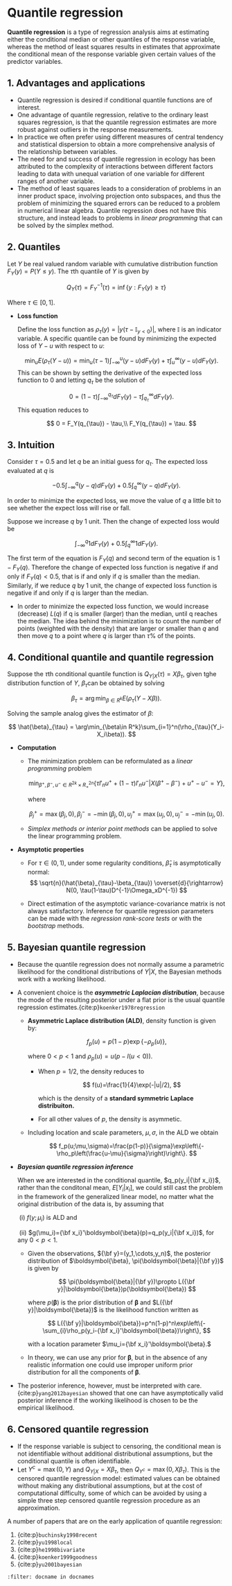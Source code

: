 Quantile regression
========================================================

**Quantile regression** is a type of regression analysis aims at estimating either the conditional median or other quantiles of the response variable, whereas the method of least squares results in estimates that approximate the conditional mean of the response variable given certain values of the predictor variables.

## 1. Advantages and applications

- Quantile regression is desired if conditional quantile functions are of interest.
- One advantage of quantile regression, relative to the ordinary least squares regression, is that the quantile regression estimates are more robust against outliers in the response measurements.
- In practice we often prefer using different measures of central tendency and statistical dispersion to obtain a more comprehensive analysis of the relationship between variables.
- The need for and success of quantile regression in ecology has been attributed to the complexity of interactions between different factors leading to data with unequal variation of one variable for different ranges of another variable.
- The method of least squares leads to a consideration of problems in an inner product space, involving projection onto subspaces, and thus the problem of minimizing the squared errors can be reduced to a problem in numerical linear algebra. Quantile regression does not have this structure,  and instead leads to problems in *linear programming* that can be solved by the simplex method.

## 2. Quantiles

Let $Y$ be real valued random variable with cumulative distribution function $F_Y(y) = P(Y\le y)$. The $\tau$th quantile of $Y$ is given by

$$
Q_Y(\tau) = F^{-1}_Y(\tau) = \inf\{y: F_Y(y)\ge \tau\}
$$

Where $\tau \in [0, 1]$.

- **Loss function**

  Define the loss function as $\rho_{\tau}(y) = |y(\tau - \mathbb{I}_{y<0})|$, where $\mathbb{I}$ is an indicator variable. A specific quantile can be found by minimizing the expected loss of $Y − u$ with respect to $u$:

  
  $$
  \min_{u}E(\rho_{\tau}(Y-u)) = \min_{u}(\tau - 1)\int_{-\infty}^u(y-u)dF_Y(y) + \tau\int_u^{\infty}(y-u)dF_Y(y).
  $$
  This can be shown by setting the derivative of the expected loss function to 0 and letting $q_{\tau}$ be the solution of

  
  $$
  0 = (1-\tau)\int_{-\infty}^{q_{\tau}}dF_Y(y) - \tau\int_{q_{\tau}}^{\infty}dF_Y(y).
  $$
  This equation reduces to

  
  $$
  0 = F_Y(q_{\tau}) - \tau,\\
  F_Y(q_{\tau}) = \tau.
  $$

## 3. Intuition

Consider $\tau = 0.5$ and let $q$ be an initial guess for $q_{\tau}$. The expected loss evaluated at $q$ is

$$
-0.5\int_{-\infty}^q(y-q)dF_Y(y) + 0.5\int_q^{\infty}(y-q)dF_Y(y).
$$

In order to minimize the expected loss, we move the value of $q$ a little bit to see whether the expect loss will rise or fall.

Suppose we increase $q$ by 1 unit. Then the change of expected loss would be

$$
\int_{-\infty}^q1dF_Y(y) + 0.5\int_q^{\infty}1dF_Y(y).
$$

The first term of the equation is $F_Y (q)$ and second term of the equation is $1-F_Y(q)$. Therefore the change of expected loss function is negative if and only if $F_Y (q)<0.5$, that is if and only if $q$ is smaller than the median. Similarly, if we reduce $q$ by 1 unit, the change of expected loss function is negative if and only if $q$ is larger than the median.

- In order to minimize the expected loss function, we would increase (decrease) $L(q)$ if q is smaller (larger) than the median, until q reaches the median. The idea behind the minimization is to count the number of points (weighted with the density) that are larger or smaller than $q$ and then move $q$ to a point where $q$ is larger than $\tau$% of the points.

## 4. Conditional quantile and quantile regression

Suppose the $\tau$th conditional quantile function is $Q_{Y|X}(\tau)=X\beta_{\tau}$, given tghe distribution function of $Y$, $\beta_{\tau}$can be obtained by solving

$$
\beta_{\tau} = \arg\min_{\beta\in R^{k}}E(\rho_{\tau}(Y-X\beta)).
$$

Solving the sample analog gives the estimator of $\beta$:

$$
\hat{\beta}_{\tau} = \arg\min_{\beta\in R^k}\sum_{i=1}^n(\rho_{\tau}(Y_i-X_i\beta)).
$$

- **Computation**

  - The minimization problem can be reformulated as a *linear programming* problem

    
    $$
    \min_{\beta^+, \beta^-, u^-\in R^{2k}\times R_+^{2n}}\left\{\tau I'_nu^+ + (1-\tau)I'_n u^-|X(\beta^+-\beta^-)+u^+-u^- = Y \right\},
    $$

    where

    $$
    \beta_j^+ =\max(\beta_j, 0), \beta^-_j = -\min(\beta_j, 0), u_j^+=\max(u_j, 0), u_j^- = -\min(u_j, 0).
    $$

  - *Simplex methods or interior point methods* can be applied to solve the linear programming problem.

    

- **Asymptotic properties**

  - For $\tau\in(0, 1)$, under some regularity conditions, $\hat{\beta}_{\tau}$ is asymptotically normal:
    $$
    \sqrt{n}(\hat{\beta}_{\tau}-\beta_{\tau}) \overset{d}{\rightarrow} N(0, \tau(1-\tau)D^{-1}\Omega_xD^{-1})
    $$

  - Direct estimation of the asymptotic variance-covariance matrix is not always satisfactory. Inference for quantile regression parameters can be made with the *regression rank-score tests* or with the *bootstrap* methods.

## 5. Bayesian quantile regression

- Because the quantile regression does not normally assume a parametric likelihood for the conditional distributions of $Y|X$, the Bayesian methods work with a working likelihood.

- A convenient choice is the ***asymmetric Laplacian distribution***, because the mode of the resulting posterior under a flat prior is the usual quantile regression estimates.{cite:p}`koenker1978regression`

  - **Asymmetric Laplace distribution (ALD)**, density function is given by:

    
    $$
    f_p(u)=p(1-p)\exp\{-\rho_p(u)\},
    $$

    where $0 < p < 1$ and $\rho_p(u)=u(p-I(u<0))$.

     - When $p=1/2$, the density reduces to 
       
       $$
       f(u)=\frac{1}{4}\exp(-|u|/2),
       $$

       which is the density of a **standard symmetric Laplace distribuiton.**

       

     - For all other values of $p$, the density is asymmetic.

  - Including location and scale parameters, $\mu, \sigma$, in the ALD we obtain 
  
    $$
    f_p(u;\mu,\sigma)=\frac{p(1-p)}{\sigma}\exp\left\{-\rho_p\left(\frac{u-\mu}{\sigma}\right)\right\}.
    $$

- ***Bayesian quantile regression inference***

  When we are interested in the conditional quantile, $q_p(y_i|{\bf x_i})$, rather than the conditonal mean, $E[Y_i|x_i]$, we could still cast the problem in the framework of the generalized linear model, no matter what the original distribution of the data is, by assuming that 

  ​	(i) $f(y;\mu_i)$ is ALD and 

  ​	(ii) $g(\mu_i)={\bf x_i}'\boldsymbol{\beta}(p)=q_p(y_i|{\bf x_i})$, for any $0 < p < 1$.

  

  - Given the observations, ${\bf y}=(y_1,\cdots,y_n)$, the posterior distribution of $\boldsymbol{\beta}, \pi(\boldsymbol{\beta}|{\bf y})$ is given by 
  
    $$
    \pi(\boldsymbol{\beta}|{\bf y})\propto L({\bf y}|\boldsymbol{\beta})p(\boldsymbol{\beta})
    $$

    where $p(\boldsymbol{\beta})$ is the prior distribution of $\boldsymbol{\beta}$ and $L({\bf y}|\boldsymbol{\beta})$ is the likelihood function written as 

    $$
    L({\bf y}|\boldsymbol{\beta})=p^n(1-p)^n\exp\left\{-\sum_{i}\rho_p(y_i-{\bf x_i}'\boldsymbol{\beta})\right\},
    $$
    

    with a location parameter $\mu_i={\bf x_i}'\boldsymbol{\beta}.$

  - In theory, we can use any prior for $\boldsymbol{\beta}$, but in the absence of any realistic information one could use improper uniform prior distribution for all the components of $\boldsymbol{\beta}$.

    

- The posterior inference, however, must be interpreted with care. {cite:p}`yang2012bayesian` showed that one can have asymptotically valid posterior inference if the working likelihood is chosen to be the empirical likelihood.

## 6. Censored quantile regression 

- If the response variable is subject to censoring, the conditional mean is not identifiable without additional distributional assumptions, but the conditional quantile is often identifiable.
- Let $Y^c = \max(0, Y)$ and $Q_{Y|X}= X\beta_{\tau}$, then $Q_{Y^c}=\max(0, X\beta_{\tau})$. This is the censored quantile regression model: estimated values can be obtained without making any distributional assumptions, but at the cost of computational difficulty, some of which can be avoided by using a simple three step censored quantile regression procedure as an approximation.

 

A number of papers that are on the early application of quantile regression:

1. {cite:p}`buchinsky1998recent`
2. {cite:p}`yu1998local`
3. {cite:p}`he1998bivariate`
4. {cite:p}`koenker1999goodness`
5. {cite:p}`yu2001bayesian`

```{bibliography}
:filter: docname in docnames
```